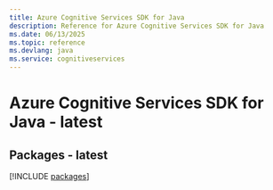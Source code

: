 ```yaml
---
title: Azure Cognitive Services SDK for Java
description: Reference for Azure Cognitive Services SDK for Java
ms.date: 06/13/2025
ms.topic: reference
ms.devlang: java
ms.service: cognitiveservices
---
```

# Azure Cognitive Services SDK for Java - latest
## Packages - latest
[!INCLUDE [packages](cognitive-services-index.md)]